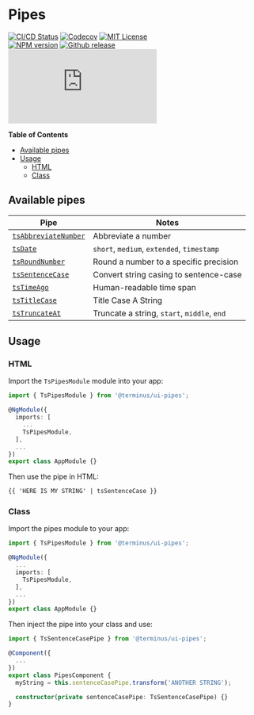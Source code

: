 <h1>Pipes</h1>

[![CI/CD Status][github-action-badge]][github-action-link] [![Codecov][codecov-badge]][codecov-project] [![MIT License][license-image]][license-url]  
[![NPM version][npm-version-image]][npm-package] [![Github release][gh-release-badge]][gh-releases] [![Library size][file-size-badge]][raw-distribution-js]

<!-- START doctoc generated TOC please keep comment here to allow auto update -->
<!-- DON'T EDIT THIS SECTION, INSTEAD RE-RUN doctoc TO UPDATE -->
**Table of Contents**

- [Available pipes](#available-pipes)
- [Usage](#usage)
  - [HTML](#html)
  - [Class](#class)

<!-- END doctoc generated TOC please keep comment here to allow auto update -->

## Available pipes

| Pipe                                              | Notes                                       |
|---------------------------------------------------|---------------------------------------------|
| [`tsAbbreviateNumber`][src-pipes-abbreviateNumber]| Abbreviate a number                         |
| [`tsDate`][src-pipes-date]                        | `short`, `medium`, `extended`, `timestamp`  |
| [`tsRoundNumber`][src-pipes-roundNumber]          | Round a number to a specific precision      |
| [`tsSentenceCase`][src-pipes-sentenceCase]        | Convert string casing to sentence-case      |
| [`tsTimeAgo`][src-pipes-timeAgo]                  | Human-readable time span                    |
| [`tsTitleCase`][src-pipes-titleCase]              | Title Case A String                         |
| [`tsTruncateAt`][src-pipes-truncate]              | Truncate a string, `start`, `middle`, `end` |


## Usage

### HTML

Import the `TsPipesModule` module into your app:

```typescript
import { TsPipesModule } from '@terminus/ui-pipes';

@NgModule({
  imports: [
    ...
    TsPipesModule,
  ],
  ...
})
export class AppModule {}
```

Then use the pipe in HTML:

```html
{{ 'HERE IS MY STRING' | tsSentenceCase }}
```


### Class

Import the pipes module to your app:

```typescript
import { TsPipesModule } from '@terminus/ui-pipes';

@NgModule({
  ...
  imports: [
    TsPipesModule,
  ],
  ...
})
export class AppModule {}
```

Then inject the pipe into your class and use:

```typescript
import { TsSentenceCasePipe } from '@terminus/ui-pipes';

@Component({
  ...
})
export class PipesComponent {
  myString = this.sentenceCasePipe.transform('ANOTHER STRING');

  constructor(private sentenceCasePipe: TsSentenceCasePipe) {}
}
```

<!-- Links -->
[src-pipes-abbreviateNumber]: src/lib/abbreviate-number/abbreviate-number.pipe.ts
[src-pipes-date]:             src/lib/date/date.pipe.ts
[src-pipes-roundNumber]:      src/lib/round-number/round-number.pipe.ts
[src-pipes-sentenceCase]:     src/lib/sentence-case/sentence-case.pipe.ts
[src-pipes-timeAgo]:          src/lib/time-ago/time-ago.pipe.ts
[src-pipes-titleCase]:        src/lib/title-case/title-case.pipe.ts
[src-pipes-truncate]:         src/lib/truncate/truncate.pipe.ts
[license-url]:                https://github.com/GetTerminus/terminus-oss/blob/master/LICENSE
[license-image]:              http://img.shields.io/badge/license-MIT-blue.svg
[codecov-project]:            https://codecov.io/gh/GetTerminus/terminus-oss
[codecov-badge]:              https://codecov.io/gh/GetTerminus/terminus-oss/branch/master/graph/badge.svg
[npm-version-image]:          http://img.shields.io/npm/v/@terminus/ui-pipes.svg
[npm-package]:                https://www.npmjs.com/package/@terminus/ui-pipes
[gh-release-badge]:           https://img.shields.io/github/release/GetTerminus/terminus-oss.svg
[gh-releases]:                https://github.com/GetTerminus/terminus-ui/releases/
[github-action-badge]:        https://github.com/GetTerminus/terminus-oss/workflows/Release%20CI/badge.svg
[github-action-link]:         https://github.com/GetTerminus/terminus-oss/actions?query=workflow%3A%22CI+Release%22
[file-size-badge]:            http://img.badgesize.io/https://unpkg.com/@terminus/ui-pipes/bundles/terminus-ui-pipes.umd.min.js?compression=gzip
[raw-distribution-js]:        https://unpkg.com/@terminus/ui-pipes/bundles/terminus-ui-pipes.umd.js
